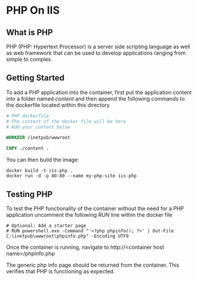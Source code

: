 # PHP On IIS

## What is PHP

PHP (PHP: Hypertext Processor) is a server side scripting language as well as web framework that can be used to develop applications ranging from simple to complex.

## Getting Started

To add a PHP application into the container, first put the application content into a folder named _content_ and then append the following commands to the dockerfile located within this directory

```Dockerfile
# PHP dockerfile
# The content of the docker file will be here
# Add your content below

WORKDIR /inetpub/wwwroot

COPY ./content .
``` 

You can then build the image:

```
docker build -t iis-php .
docker run -d -p 80:80 --name my-php-site iis-php
```

## Testing PHP

To test the PHP functionality of the container without the need for a PHP application uncomment the following _RUN_ line within the docker file

```
# Optional: Add a starter page
# RUN powershell.exe -Command "'<?php phpinfo(); ?>' | Out-File C:\inetpub\wwwroot\phpinfo.php" -Encoding UTF8
```

Once the container is running, navigate to http://\<container host name\>/phpinfo.php

The generic php info page should be returned from the container. This verifies that PHP is functioning as expected.

